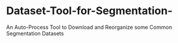 # Dataset-Tool-for-Segmentation-
An Auto-Process Tool to Download and Reorganize some Common Segmentation Datasets
